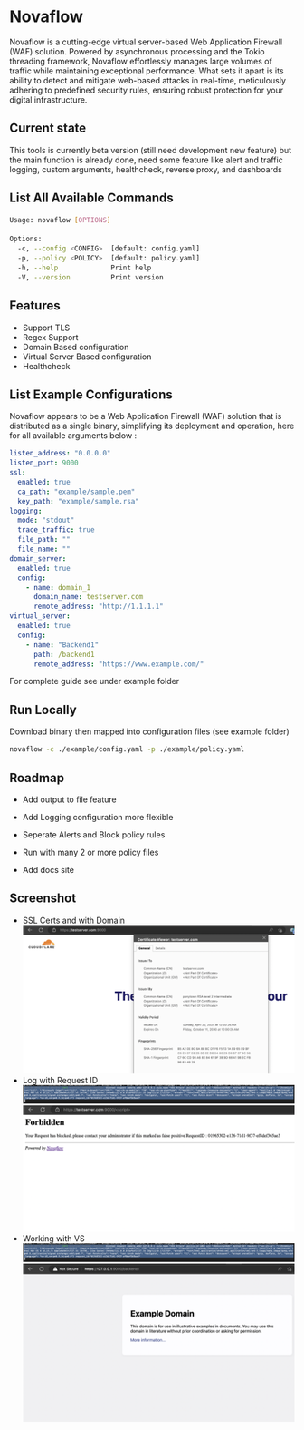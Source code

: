 
# Novaflow

Novaflow is a cutting-edge virtual server-based Web Application Firewall (WAF) solution. Powered by asynchronous processing and the Tokio threading framework, Novaflow effortlessly manages large volumes of traffic while maintaining exceptional performance. What sets it apart is its ability to detect and mitigate web-based attacks in real-time, meticulously adhering to predefined security rules, ensuring robust protection for your digital infrastructure.

## Current state
This tools is currently beta version (still need development new feature) but the main function is already done, need some feature like alert and traffic logging, custom arguments, healthcheck, reverse proxy, and dashboards


## List All Available Commands
```bash
Usage: novaflow [OPTIONS]

Options:
  -c, --config <CONFIG>  [default: config.yaml]
  -p, --policy <POLICY>  [default: policy.yaml]
  -h, --help             Print help
  -V, --version          Print version
```
## Features

- Support TLS
- Regex Support
- Domain Based configuration
- Virtual Server Based configuration
- Healthcheck


## List Example Configurations
Novaflow appears to be a Web Application Firewall (WAF) solution that is distributed as a single binary, simplifying its deployment and operation, here for all available arguments below :
```yaml
listen_address: "0.0.0.0"
listen_port: 9000
ssl:
  enabled: true
  ca_path: "example/sample.pem"
  key_path: "example/sample.rsa"
logging:
  mode: "stdout"
  trace_traffic: true
  file_path: ""
  file_name: ""
domain_server:
  enabled: true
  config:
    - name: domain_1
      domain_name: testserver.com
      remote_address: "http://1.1.1.1"
virtual_server:
  enabled: true
  config:
    - name: "Backend1"
      path: /backend1
      remote_address: "https://www.example.com/"
```
For complete guide see under example folder


## Run Locally

Download binary then mapped into configuration files (see example folder)
```bash
novaflow -c ./example/config.yaml -p ./example/policy.yaml
```


## Roadmap

- Add output to file feature

- Add Logging configuration more flexible

- Seperate Alerts and Block policy rules

- Run with many 2 or more policy files 

- Add docs site

## Screenshot

- SSL Certs and with Domain
![](https://raw.githubusercontent.com/DwiyanTech/novaflow/refs/heads/main/screenshot/ss_certs_works.png)
- Log with Request ID
![](https://raw.githubusercontent.com/DwiyanTech/novaflow/refs/heads/main/screenshot/ss_logwith_requestid.png)
![](https://raw.githubusercontent.com/DwiyanTech/novaflow/refs/heads/main/screenshot/ss_blocked.png)
- Working with VS
![](https://raw.githubusercontent.com/DwiyanTech/novaflow/refs/heads/main/screenshot/ss_logwith_requestid.png)
![](https://raw.githubusercontent.com/DwiyanTech/novaflow/refs/heads/main/screenshot/ss_withvs.png)